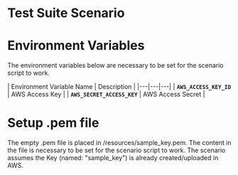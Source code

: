 # Test Suite Scenario

# Environment Variables
The environment variables below are necessary to be set for the scenario script to work.

| Environment Variable Name  | Description |
|---|---|---|
| **`AWS_ACCESS_KEY_ID`** |  AWS Access Key  |
| **`AWS_SECRET_ACCESS_KEY`** |  AWS Access Secret  |

# Setup .pem file
The empty .pem file is placed in /resources/sample_key.pem. The content in the file is necessary to be set for the scenario script to work. 
The scenario assumes the Key (named: "sample_key") is already created/uploaded in AWS. 

